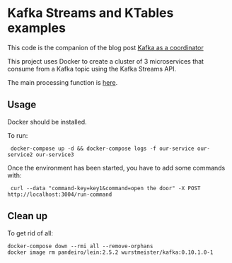 # Kafka Streams and KTables examples

This code is the companion of the blog post [Kafka as a coordinator](http://danlebrero.com/)

This project uses Docker to create a cluster of 3 microservices that consume from a Kafka topic using the
Kafka Streams API.

The main processing function is [here](our-service/src/our_service/run_command.clj#L33).

## Usage

Docker should be installed.

To run:

     docker-compose up -d && docker-compose logs -f our-service our-service2 our-service3
     
Once the environment has been started, you have to add some commands with:

     curl --data "command-key=key1&command=open the door" -X POST http://localhost:3004/run-command

## Clean up

To get rid of all:

    docker-compose down --rmi all --remove-orphans
    docker image rm pandeiro/lein:2.5.2 wurstmeister/kafka:0.10.1.0-1
    
